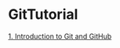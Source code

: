 # GitTutorial

[1. Introduction to Git and GitHub](https://github.com/iamfaizaljafer/GitTutorial/blob/main/Introduction%20to%20Git%20and%20GitHub.md)
